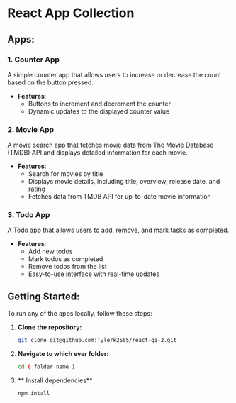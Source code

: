 # React App Collection

## Apps:

### 1. **Counter App**
A simple counter app that allows users to increase or decrease the count based on the button pressed.

- **Features**:
  - Buttons to increment and decrement the counter
  - Dynamic updates to the displayed counter value

### 2. **Movie App**
A movie search app that fetches movie data from The Movie Database (TMDB) API and displays detailed information for each movie.

- **Features**:
  - Search for movies by title
  - Displays movie details, including title, overview, release date, and rating
  - Fetches data from TMDB API for up-to-date movie information

### 3. **Todo App**
A Todo app that allows users to add, remove, and mark tasks as completed.

- **Features**:
  - Add new todos
  - Mark todos as completed
  - Remove todos from the list
  - Easy-to-use interface with real-time updates

## Getting Started:

To run any of the apps locally, follow these steps:

1. **Clone the repository:**
   ```bash
   git clone git@github.com:Tylerk2565/react-gi-2.git

2. **Navigate to which ever folder:**
   ```bash
   cd ( folder name )

3. ** Install dependencies**
   ```bash
   npm intall
   
